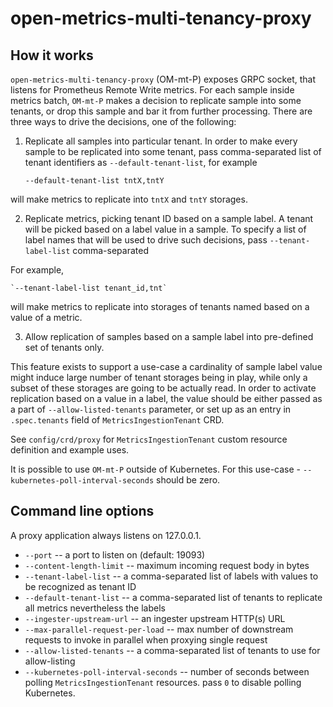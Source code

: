 open-metrics-multi-tenancy-proxy
================================

How it works
------------

`open-metrics-multi-tenancy-proxy` (OM-mt-P) exposes GRPC socket, that listens for Prometheus Remote Write metrics.
For each sample inside metrics batch, `OM-mt-P` makes a decision to replicate sample into some tenants, or drop
this sample and bar it from further processing. There are three ways to drive the decisions, one of the following:

1) Replicate all samples into particular tenant.
   In order to make every sample to be replicated into some tenant, pass comma-separated
   list of tenant identifiers as  `--default-tenant-list`, for example

   `--default-tenant-list tntX,tntY`

  will make metrics to replicate into `tntX` and `tntY` storages.

2) Replicate metrics, picking tenant ID based on a sample label.
  A tenant will be picked based on a label value in a sample. To specify a list of label names
   that will be used to drive such decisions, pass `--tenant-label-list` comma-separated

  For example,

    `--tenant-label-list tenant_id,tnt`

  will make metrics to replicate into storages of tenants named based on a value of a metric.


3) Allow replication of samples based on a sample label into pre-defined set of tenants only.

  This feature exists to support a use-case a cardinality of sample label value might induce large number of
   tenant storages being in play, while only a subset of these storages are going to be actually read.
  In order to activate replication based on a value in a label, the value should be either passed as a part
   of `--allow-listed-tenants` parameter, or set up as an entry in `.spec.tenants` field of `MetricsIngestionTenant` CRD.

  See `config/crd/proxy` for `MetricsIngestionTenant` custom resource definition and example uses.


It is possible to use `OM-mt-P` outside of Kubernetes.
For this use-case - `--kubernetes-poll-interval-seconds` should be zero.


Command line options
--------------------

A proxy application always listens on 127.0.0.1.

- `--port`                              -- a port to listen on (default: 19093)
- `--content-length-limit`              -- maximum incoming request body in bytes
- `--tenant-label-list`                 -- a comma-separated list of labels with values to be recognized as tenant ID
- `--default-tenant-list`               -- a comma-separated list of tenants to replicate all metrics nevertheless the labels
- `--ingester-upstream-url`             -- an ingester upstream HTTP(s) URL
- `--max-parallel-request-per-load`     -- max number of downstream requests to invoke in parallel when proxying single request
- `--allow-listed-tenants`              -- a comma-separated list of tenants to use for allow-listing
- `--kubernetes-poll-interval-seconds`  -- number of seconds between polling `MetricsIngestionTenant` resources. pass `0` to disable polling Kubernetes.
